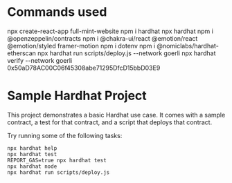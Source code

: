 # Commands used

npx create-react-app full-mint-website
npm i hardhat
npx hardhat
npm i @openzeppelin/contracts
npm i @chakra-ui/react @emotion/react @emotion/styled framer-motion
npm i dotenv
npm i @nomiclabs/hardhat-etherscan
npx hardhat run scripts/deploy.js --network goerli
npx hardhat verify --network goerli 0x50aD78AC00C06f45308abe71295DfcD15bbD03E9

# Sample Hardhat Project

This project demonstrates a basic Hardhat use case. It comes with a sample contract, a test for that contract, and a script that deploys that contract.

Try running some of the following tasks:

```shell
npx hardhat help
npx hardhat test
REPORT_GAS=true npx hardhat test
npx hardhat node
npx hardhat run scripts/deploy.js
```
